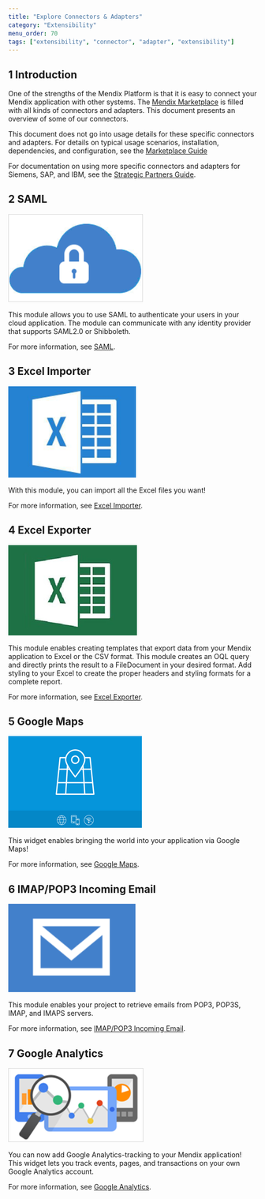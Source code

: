 ```yaml
---
title: "Explore Connectors & Adapters"
category: "Extensibility"
menu_order: 70
tags: ["extensibility", "connector", "adapter", "extensibility"]
---
```


## 1 Introduction

One of the strengths of the Mendix Platform is that it is easy to connect your Mendix application with other systems. The [Mendix Marketplace](https://appstore.home.mendix.com/index3.html) is filled with all kinds of connectors and adapters. This document presents an overview of some of our connectors.

This document does not go into usage details for these specific connectors and adapters. For details on typical usage scenarios, installation, dependencies, and configuration, see the [Marketplace Guide](/appstore/)

For documentation on using more specific connectors and adapters for Siemens, SAP, and IBM, see the [Strategic Partners Guide](/partners/).

## 2 SAML

![](attachments/18448690/SAML.png)

This module allows you to use SAML to authenticate your users in your cloud application. The module can communicate with any identity provider that supports SAML2.0 or Shibboleth.

For more information, see [SAML](/appstore/modules/saml).

## 3 Excel Importer

![](attachments/18448690/excel_importer.png)

With this module, you can import all the Excel files you want!

For more information, see [Excel Importer](/appstore/modules/excel-importer).

## 4 Excel Exporter

![](attachments/18448690/excel_exporter.png)

This module enables creating templates that export data from your Mendix application to Excel or the CSV format. This module creates an OQL query and directly prints the result to a FileDocument in your desired format. Add styling to your Excel to create the proper headers and styling formats for a complete report.

For more information, see [Excel Exporter](/appstore/modules/excel-exporter).

## 5 Google Maps

![](attachments/18448690/google_maps.png)

This widget enables bringing the world into your application via Google Maps!

For more information, see [Google Maps](/appstore/widgets/google-maps).

## 6 IMAP/POP3 Incoming Email

![](attachments/18448690/imap.png)

This module enables your project to retrieve emails from POP3, POP3S, IMAP, and IMAPS servers.

For more information, see [IMAP/POP3 Incoming Email](/appstore/modules/imap).

## 7 Google Analytics

![](attachments/18448690/google_analytics.png)

You can now add Google Analytics-tracking to your Mendix application! This widget lets you track events, pages, and transactions on your own Google Analytics account.

For more information, see [Google Analytics](/appstore/widgets/google-analytics).